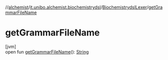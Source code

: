 //[alchemist](../../../index.md)/[it.unibo.alchemist.biochemistrydsl](../index.md)/[BiochemistrydslLexer](index.md)/[getGrammarFileName](get-grammar-file-name.md)

# getGrammarFileName

[jvm]\
open fun [getGrammarFileName](get-grammar-file-name.md)(): [String](https://docs.oracle.com/javase/8/docs/api/java/lang/String.html)
